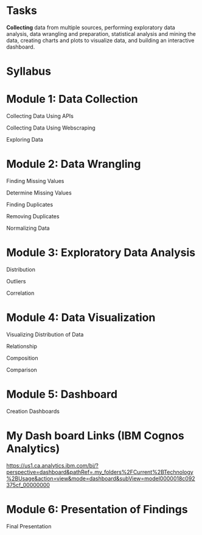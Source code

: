 # Tasks
****Collecting**** data from multiple sources, performing exploratory data analysis, data wrangling and preparation, statistical analysis and mining the data, creating charts and plots to visualize data, and building an interactive dashboard.
# Syllabus
# Module 1: Data Collection
 
Collecting Data Using APIs

Collecting Data Using Webscraping

Exploring Data

# Module 2: Data Wrangling
 
Finding Missing Values

Determine Missing Values

Finding Duplicates

Removing Duplicates

Normalizing Data

# Module 3: Exploratory Data Analysis
Distribution

Outliers

Correlation

# Module 4: Data Visualization
 

Visualizing Distribution of Data

Relationship

Composition

Comparison

# Module 5: Dashboard
 Creation
Dashboards
# My Dash board Links (IBM Cognos Analytics)
https://us1.ca.analytics.ibm.com/bi/?perspective=dashboard&pathRef=.my_folders%2FCurrent%2BTechnology%2BUsage&action=view&mode=dashboard&subView=model0000018c092375cf_00000000

# Module 6: Presentation of Findings
Final Presentation
